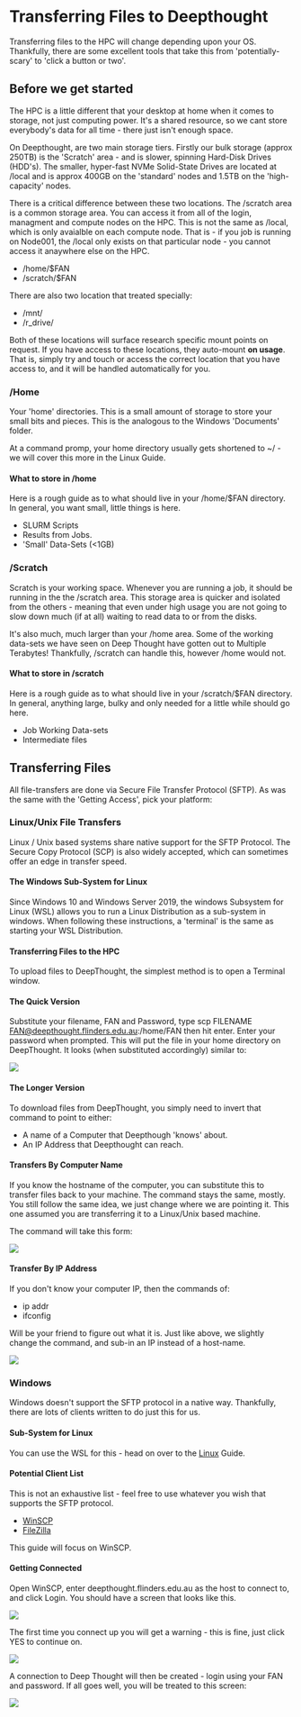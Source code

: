 # Transferring Files to Deepthought

Transferring files to the HPC will change depending upon your OS. Thankfully, there are some excellent tools that take this from 'potentially-scary' to 'click a button or two'.

## Before we get started

The HPC is a little different that your desktop at home when it comes to storage, not just computing power. It's a shared resource, so we cant store everybody's data for all time - there just isn't enough space. 

On Deepthought, are two main storage tiers. Firstly our bulk storage (approx 250TB) is the 'Scratch' area - and is slower, spinning Hard-Disk Drives (HDD's). The smaller, hyper-fast NVMe Solid-State Drives are located at /local and is approx 400GB on the 'standard' nodes and 1.5TB on the 'high-capacity' nodes. 

There is a critical difference between these two locations. The /scratch area is a common storage area. You can access it from all of the login, managment and compute nodes on the HPC. This is not the same as /local, which is only avaialble on each compute node.  That is - if you job is running on Node001, the /local only exists on that particular node - you cannot access it anaywhere else on the HPC. 

- /home/$FAN
- /scratch/$FAN

There are also two location that treated specially: 

- /mnt/
- /r_drive/ 

Both of these locations will surface research specific mount points on request. If you have access to these locations, they auto-mount **on usage**. That is, simply try and touch or access the correct location that you have access to, and it will be handled automatically for you.

### /Home

Your 'home' directories. This is a small amount of storage to store your small bits and pieces. This is the analogous to the Windows 'Documents' folder.

At a command promp, your home directory usually gets shortened to ~/ - we will cover this more in the Linux Guide.

#### What to store in /home

Here is a rough guide as to what should live in your /home/$FAN directory. In general, you want small, little things is here.

- SLURM Scripts
- Results from Jobs.
- 'Small' Data-Sets (<1GB)

### /Scratch

Scratch is your working space. Whenever you are running a job, it should be running in the the /scratch area. This storage area is quicker and isolated from the others - meaning that even under high usage you are not going to slow down much (if at all) waiting to read data to or from the disks.

It's also much, much larger than your /home area. Some of the working data-sets we have seen on Deep Thought have gotten out to Multiple Terabytes! Thankfully, /scratch can handle this, however /home would not.

#### What to store in /scratch

Here is a rough guide as to what should live in your /scratch/$FAN directory. In general, anything large, bulky and only needed for a little while should go here.

- Job Working Data-sets
- Intermediate files

## Transferring Files

All file-transfers are done via Secure File Transfer Protocol (SFTP). As was the same with the 'Getting Access', pick your platform:

### Linux/Unix File Transfers

Linux / Unix based systems share native support for the SFTP Protocol. The Secure Copy Protocol (SCP) is also widely accepted, which can sometimes offer an edge in transfer speed.

#### The Windows Sub-System for Linux

Since Windows 10 and Windows Server 2019, the windows Subsystem for Linux (WSL) allows you to run a Linux Distribution as a sub-system in windows. When following these instructions, a 'terminal' is the same as starting your WSL Distribution.

#### Transferring Files to the HPC

To upload files to DeepThought, the simplest method is to open a Terminal window.

#### The Quick Version

Substitute your filename, FAN and Password, type scp FILENAME FAN@deepthought.flinders.edu.au:/home/FAN then hit enter.
Enter your password when prompted. This will put the file in your home directory on DeepThought. It looks (when substituted accordingly) similar to:

![](../_static/SCPExampleImage.png)

#### The Longer Version

To download files from DeepThought, you simply need to invert that command to point to either:

- A name of a Computer that Deepthough 'knows' about.
- An IP Address that Deepthought can reach.

#### Transfers By Computer Name

If you know the hostname of the computer, you can substitute this to transfer files back to your machine. The command stays the same, mostly. You still follow the same idea, we just change where we are pointing it. This one assumed you are transferring it to a Linux/Unix based machine.

The command will take this form:

![](../_static/SCPByHostname.png)

#### Transfer By IP Address

If you don't know your computer IP, then the commands of:

- ip addr
- ifconfig

Will be your friend to figure out what it is. Just like above, we slightly change the command, and sub-in an IP instead of a host-name.

![](../_static/SCPByIP.png)

### Windows

Windows doesn't support the SFTP protocol in a native way. Thankfully, there are lots of clients written to do just this for us.

#### Sub-System for Linux

You can use the WSL for this - head on over to the [Linux](#TransferringFiles) Guide.

#### Potential Client List

This is not an exhaustive list - feel free to use whatever you wish that supports the SFTP protocol.

- [WinSCP](https://winscp.net/eng/index.php)
- [FileZilla](https://filezilla-project.org/?AFFILIATE=6732&__c=1)

This guide will focus on WinSCP.

#### Getting Connected

Open WinSCP, enter deepthought.flinders.edu.au as the host to connect to, and click Login. You should have a screen that looks like this.

![](../_static/winSCPImage.png)

The first time you connect up you will get a warning - this is fine, just click YES to continue on.

![](../_static/WinSCPSSHKeyNotice.png)

A connection to Deep Thought will then be created - login using your FAN and password. If all goes well, you will be treated to this screen:

![](../_static/WinSCPConnected.png)
